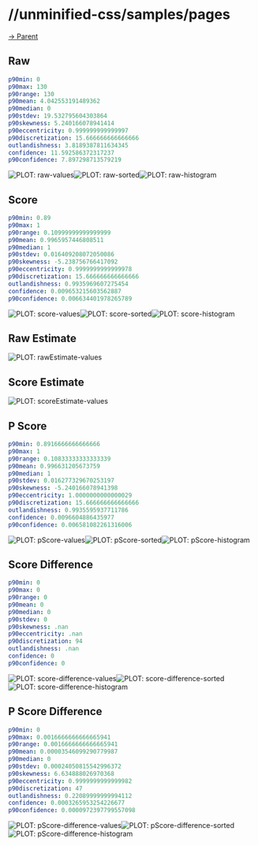 
# //unminified-css/samples/pages

[→ Parent](../..)


## Raw


```yaml
p90min: 0
p90max: 130
p90range: 130
p90mean: 4.042553191489362
p90median: 0
p90stdev: 19.532795604303864
p90skewness: 5.240166078941414
p90eccentricity: 0.999999999999997
p90discretization: 15.666666666666666
outlandishness: 3.8189387811634345
confidence: 11.592586372317237
p90confidence: 7.897298713579219

```

![PLOT: raw-values](./raw/values.svg)![PLOT: raw-sorted](./raw/sorted.svg)![PLOT: raw-histogram](./raw/histogram.svg)
## Score


```yaml
p90min: 0.89
p90max: 1
p90range: 0.10999999999999999
p90mean: 0.9965957446808511
p90median: 1
p90stdev: 0.016409208072050086
p90skewness: -5.238756766417092
p90eccentricity: 0.9999999999999978
p90discretization: 15.666666666666666
outlandishness: 0.9935969607275454
confidence: 0.009653215603562887
p90confidence: 0.006634401978265789

```

![PLOT: score-values](./score/values.svg)![PLOT: score-sorted](./score/sorted.svg)![PLOT: score-histogram](./score/histogram.svg)
## Raw Estimate

![PLOT: rawEstimate-values](./rawEstimate/values.svg)
## Score Estimate

![PLOT: scoreEstimate-values](./scoreEstimate/values.svg)
## P Score


```yaml
p90min: 0.8916666666666666
p90max: 1
p90range: 0.10833333333333339
p90mean: 0.996631205673759
p90median: 1
p90stdev: 0.016277329670253197
p90skewness: -5.240166078941398
p90eccentricity: 1.0000000000000029
p90discretization: 15.666666666666666
outlandishness: 0.9935595937711786
confidence: 0.0096604886435977
p90confidence: 0.006581082261316006

```

![PLOT: pScore-values](./pScore/values.svg)![PLOT: pScore-sorted](./pScore/sorted.svg)![PLOT: pScore-histogram](./pScore/histogram.svg)
## Score Difference


```yaml
p90min: 0
p90max: 0
p90range: 0
p90mean: 0
p90median: 0
p90stdev: 0
p90skewness: .nan
p90eccentricity: .nan
p90discretization: 94
outlandishness: .nan
confidence: 0
p90confidence: 0

```

![PLOT: score-difference-values](./score-difference/values.svg)![PLOT: score-difference-sorted](./score-difference/sorted.svg)![PLOT: score-difference-histogram](./score-difference/histogram.svg)
## P Score Difference


```yaml
p90min: 0
p90max: 0.0016666666666665941
p90range: 0.0016666666666665941
p90mean: 0.00003546099290779987
p90median: 0
p90stdev: 0.00024050815542996372
p90skewness: 6.634888026970368
p90eccentricity: 0.9999999999999982
p90discretization: 47
outlandishness: 0.22089999999994112
confidence: 0.0003265953254226677
p90confidence: 0.0000972397799557098

```

![PLOT: pScore-difference-values](./pScore-difference/values.svg)![PLOT: pScore-difference-sorted](./pScore-difference/sorted.svg)![PLOT: pScore-difference-histogram](./pScore-difference/histogram.svg)